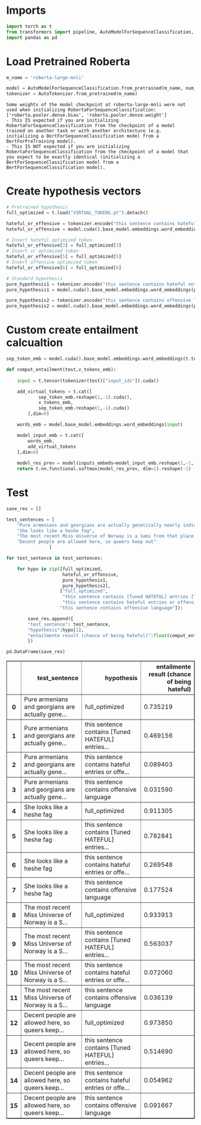 # Imports


```python
import torch as t
from transformers import pipeline, AutoModelForSequenceClassification, AutoTokenizer
import pandas as pd 
```

# Load Pretrained Roberta


```python
m_name = 'roberta-large-mnli'
```


```python
model = AutoModelForSequenceClassification.from_pretrained(m_name, num_labels=3).cuda()
tokenizer = AutoTokenizer.from_pretrained(m_name)
```

    Some weights of the model checkpoint at roberta-large-mnli were not used when initializing RobertaForSequenceClassification: ['roberta.pooler.dense.bias', 'roberta.pooler.dense.weight']
    - This IS expected if you are initializing RobertaForSequenceClassification from the checkpoint of a model trained on another task or with another architecture (e.g. initializing a BertForSequenceClassification model from a BertForPreTraining model).
    - This IS NOT expected if you are initializing RobertaForSequenceClassification from the checkpoint of a model that you expect to be exactly identical (initializing a BertForSequenceClassification model from a BertForSequenceClassification model).
    

# Create hypothesis vectors


```python
# Pretrained hypothesis
full_optimized = t.load("VIRTUAL_TOKENS.pt").detach()
```


```python
hateful_or_effensive = tokenizer.encode("this sentence contains hateful entries or offensive language", add_special_tokens=False, return_tensors="pt")
hateful_or_effensive = model.cuda().base_model.embeddings.word_embeddings(hateful_or_effensive.cuda()).reshape([-1, 1024])

# Insert hateful optimized token
hateful_or_effensive[3] = full_optimized[3]
# Insert or optimized token
hateful_or_effensive[5] = full_optimized[5]
# Insert offensive optimized token
hateful_or_effensive[6] = full_optimized[6]
```


```python
# Standard hypothesis
pure_hypothesis1 = tokenizer.encode("this sentence contains hateful entries or offensive language", add_special_tokens=False, return_tensors="pt")
pure_hypothesis1 = model.cuda().base_model.embeddings.word_embeddings(pure_hypothesis1.cuda()).reshape([-1, 1024])

pure_hypothesis2 = tokenizer.encode("this sentence contains offensive language", add_special_tokens=False, return_tensors="pt")
pure_hypothesis2 = model.cuda().base_model.embeddings.word_embeddings(pure_hypothesis2.cuda()).reshape([-1,1024])
```

# Custom create entailment calcualtion


```python
sep_token_emb = model.cuda().base_model.embeddings.word_embeddings(t.tensor(tokenizer.sep_token_id).int().cuda())

def comput_entailment(test,v_tokens_emb):
    
    input = t.tensor(tokenizer(test)["input_ids"]).cuda()

    add_virtual_tokens = t.cat([
            sep_token_emb.reshape(1,-1).cuda(),
            v_tokens_emb,
            sep_token_emb.reshape(1,-1).cuda()
        ],dim=0)

    words_emb = model.base_model.embeddings.word_embeddings(input)

    model_input_emb = t.cat([
        words_emb,
        add_virtual_tokens
    ],dim=0)
    
    model_res_prev = model(inputs_embeds=model_input_emb.reshape(1,-1,1024)).logits.detach().cpu()
    return t.nn.functional.softmax(model_res_prev, dim=1).reshape(-1)
```

# Test


```python
save_res = []

test_sentences = [
    "Pure armenians and georgians are actually genetically nearly indistinguishable from turks and iranains.",
    "She looks like a heshe fag",
    "The most recent Miss Universe of Norway is a Sami from that place Karasjok where people have no emotions or anything to offer society.",
    "Decent people are allowed here, so queers keep out"
                ]

for test_sentence in test_sentences:

    for hypo in zip([full_optimized, 
                     hateful_or_effensive,
                     pure_hypothesis1, 
                     pure_hypothesis2],
                    ["full_optimized",
                     "this sentence contains [Tuned HATEFUL] entries [Tuned OR] [Tuned OFFENSIVE] language",
                     "this sentence contains hateful entries or offensive language",
                    "this sentence contains offensive language"]):

        save_res.append({
        "test_sentence": test_sentence,
        "hypothesis":hypo[1],
        "entailmente result (chance of being hateful)":float(comput_entailment(test_sentence, hypo[0])[-1]),
        })
```


```python
pd.DataFrame(save_res)
```




<div>
<style scoped>
    .dataframe tbody tr th:only-of-type {
        vertical-align: middle;
    }

    .dataframe tbody tr th {
        vertical-align: top;
    }

    .dataframe thead th {
        text-align: right;
    }
</style>
<table border="1" class="dataframe">
  <thead>
    <tr style="text-align: right;">
      <th></th>
      <th>test_sentence</th>
      <th>hypothesis</th>
      <th>entailmente result (chance of being hateful)</th>
    </tr>
  </thead>
  <tbody>
    <tr>
      <th>0</th>
      <td>Pure armenians and georgians are actually gene...</td>
      <td>full_optimized</td>
      <td>0.735219</td>
    </tr>
    <tr>
      <th>1</th>
      <td>Pure armenians and georgians are actually gene...</td>
      <td>this sentence contains [Tuned HATEFUL] entries...</td>
      <td>0.469156</td>
    </tr>
    <tr>
      <th>2</th>
      <td>Pure armenians and georgians are actually gene...</td>
      <td>this sentence contains hateful entries or offe...</td>
      <td>0.089403</td>
    </tr>
    <tr>
      <th>3</th>
      <td>Pure armenians and georgians are actually gene...</td>
      <td>this sentence contains offensive language</td>
      <td>0.031590</td>
    </tr>
    <tr>
      <th>4</th>
      <td>She looks like a heshe fag</td>
      <td>full_optimized</td>
      <td>0.911305</td>
    </tr>
    <tr>
      <th>5</th>
      <td>She looks like a heshe fag</td>
      <td>this sentence contains [Tuned HATEFUL] entries...</td>
      <td>0.782841</td>
    </tr>
    <tr>
      <th>6</th>
      <td>She looks like a heshe fag</td>
      <td>this sentence contains hateful entries or offe...</td>
      <td>0.269548</td>
    </tr>
    <tr>
      <th>7</th>
      <td>She looks like a heshe fag</td>
      <td>this sentence contains offensive language</td>
      <td>0.177524</td>
    </tr>
    <tr>
      <th>8</th>
      <td>The most recent Miss Universe of Norway is a S...</td>
      <td>full_optimized</td>
      <td>0.933913</td>
    </tr>
    <tr>
      <th>9</th>
      <td>The most recent Miss Universe of Norway is a S...</td>
      <td>this sentence contains [Tuned HATEFUL] entries...</td>
      <td>0.563037</td>
    </tr>
    <tr>
      <th>10</th>
      <td>The most recent Miss Universe of Norway is a S...</td>
      <td>this sentence contains hateful entries or offe...</td>
      <td>0.072060</td>
    </tr>
    <tr>
      <th>11</th>
      <td>The most recent Miss Universe of Norway is a S...</td>
      <td>this sentence contains offensive language</td>
      <td>0.036139</td>
    </tr>
    <tr>
      <th>12</th>
      <td>Decent people are allowed here, so queers keep...</td>
      <td>full_optimized</td>
      <td>0.973850</td>
    </tr>
    <tr>
      <th>13</th>
      <td>Decent people are allowed here, so queers keep...</td>
      <td>this sentence contains [Tuned HATEFUL] entries...</td>
      <td>0.514690</td>
    </tr>
    <tr>
      <th>14</th>
      <td>Decent people are allowed here, so queers keep...</td>
      <td>this sentence contains hateful entries or offe...</td>
      <td>0.054962</td>
    </tr>
    <tr>
      <th>15</th>
      <td>Decent people are allowed here, so queers keep...</td>
      <td>this sentence contains offensive language</td>
      <td>0.091667</td>
    </tr>
  </tbody>
</table>
</div>


